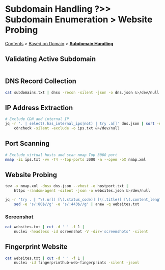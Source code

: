 # Subdomain Handling ?>> Subdomain Enumeration > Website Probing

[Contents](../../readme/table-of-contents.md) > [Based on Domain](broken-reference) > [**Subdomain Handling**](domain-based.md)

## Validating Active Subdomain

```
```

## DNS Record Collection

```bash
cat subdomains.txt | dnsx -recon -silent -json -o dns.json &>/dev/null
```

## IP Address Extraction

```bash
# Exclude CDN and internal IP
jq -r '. | select(.has_internal_ips|not) | try .a[]' dns.json | sort -u | 
    cdncheck -silent -exclude -o ips.txt &>/dev/null
```

## Port Scanning

```bash
# Exclude virtual hosts and scan nmap Top 3000 port
nmap -iL ips.txt -vv -T4 --top-ports 3000 -n --open -oX nmap.xml
```

## Website Probing

```bash
tew -x nmap.xml -dnsx dns.json --vhost -o hostport.txt |
    httpx -random-agent -silent -json -o websites.json &>/dev/null

jq -r 'try . | "\(.url) [\(.status_code)] [\(.title)] [\(.content_length) byte]"' websites.json |
    sed -e 's/:80$//g' -e 's/:443$//g' | anew -q websites.txt
```

### Screenshot

```bash
cat websites.txt | cut -d ' ' -f 1 |
    nuclei -headless -id screenshot -V -dir='screenshots' -silent
```

## Fingerprint Website

```bash
cat websites.txt | cut -d ' ' -f 1 | 
    nuclei -id fingerprinthub-web-fingerprints -silent -jsonl
```
